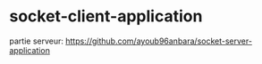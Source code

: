 # socket-client-application <br>
partie serveur:
https://github.com/ayoub96anbara/socket-server-application

